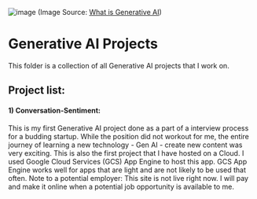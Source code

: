 ![image](https://github.com/user-attachments/assets/d6cb81cd-30f7-42eb-8075-0e4f04a7bf52)
(Image Source: [What is Generative AI](https://www.21twelveinteractive.com/what-is-generative-ai/))

# Generative AI Projects
This folder is a collection of all Generative AI projects that I work on.

## Project list: 
#### 1) Conversation-Sentiment:
This is my first Generative AI project done as a part of a interview process for a budding startup. While the position did not workout for me, the entire journey of learning a new technology - Gen AI - create new content was very exciting. This is also the first project that I have hosted on a Cloud. I used Google Cloud Services (GCS) App Engine to host this app. GCS App Engine works well for apps that are light and are not likely to be used that often.
Note to a potential employer: This site is not live right now. I will pay and make it online when a potential job opportunity is available to me. 
